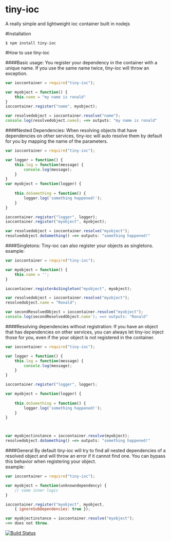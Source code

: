 tiny-ioc
========

A really simple and lightweight ioc container built in nodejs

#Installation

```
$ npm install tiny-ioc
```

#How to use tiny-ioc

####Basic usage:
You register your dependency in the container with a unique name. If you use the same name twice, tiny-ioc will throw an exception.

```javascript
var ioccontainer = require("tiny-ioc");

var myobject = function() { 
	this.name = "my name is ronald" 
}
ioccontainer.register("name", myobject);

var resolvedobject = ioccontainer.resolve("name");
console.log(resolvedobject.name); ==> outputs: "my name is ronald"

```

####Nested Dependencies:
When resolving objects that have dependencies on other services, tiny-ioc will auto resolve them by default for you by mapping the name of the parameters.

```javascript
var ioccontainer = require("tiny-ioc");

var logger = function() { 
	this.log = function(message) {
		console.log(message);
	} 
}
var myobject = function(logger) { 
	
	this.doSomething = function() {
		logger.log('something happened!'); 	
	}
}

ioccontainer.register("logger", logger);
ioccontainer.register("myobject", myobject);

var resolvedobject = ioccontainer.resolve("myobject");
resolvedobject.doSomething() ==> outputs: "something happened!"

```

####Singletons:
Tiny-ioc can also register your objects as singletons.    
example:

```javascript
var ioccontainer = require("tiny-ioc");

var myobject = function() { 
	this.name = '';
}

ioccontainer.registerAsSingleton("myobject", myobject);

var resolvedobject = ioccontainer.resolve("myobject");
resolvedobject.name = "Ronald";

var secondResolvedObject = ioccontainer.resolve("myobject");
console.log(secondResolvedObject.name'); ==> outputs: "Ronald" 

```

####Resolving dependencies without registration:
If you have an object that has dependencies on other services, you can always let tiny-ioc inject those for you, even if the your object is not registered in the container.

```javascript
var ioccontainer = require("tiny-ioc");

var logger = function() { 
	this.log = function(message) {
		console.log(message);
	} 
}

ioccontainer.register("logger", logger);

var myobject = function(logger) { 
	
	this.doSomething = function() {
		logger.log('something happened!'); 	
	}
}



var myobjectinstance = ioccontainer.resolve(myobject);
resolvedobject.doSomething() ==> outputs: "something happened!"

```

####General
By default tiny-ioc will try to find all nested dependencies of a resolved object and will throw an error if it cannot find one. You can bypass this behavior when registering your object.    
example:

```javascript
var ioccontainer = require("tiny-ioc");

var myobject = function(unknowndependency) { 
	// some inner logic	
}

ioccontainer.register("myobject", myobject, 
	{ ignoreSubDependencies: true });

var myobjectinstance = ioccontainer.resolve("myobject");
==> does not throw.

```

[![Build Status](https://travis-ci.org/rvdkooy/tiny-ioc.svg?branch=master)](https://travis-ci.org/rvdkooy/tiny-ioc)
